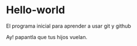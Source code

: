 # Hello-world
El programa inicial para aprender a usar git y github

Ay! papantla que tus hijos vuelan.
